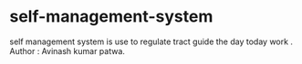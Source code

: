 # self-management-system

self management system is use to regulate tract guide the day today work .
<br>
Author : Avinash kumar patwa.

